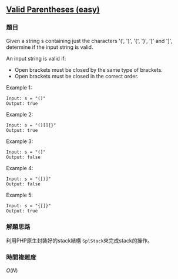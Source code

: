 ## [Valid Parentheses (easy)](https://leetcode.com/problems/valid-parentheses/)

### 題目
Given a string s containing just the characters '(', ')', '{', '}', '[' and ']', determine if the input string is valid.

An input string is valid if:

* Open brackets must be closed by the same type of brackets.
* Open brackets must be closed in the correct order.

Example 1:

```
Input: s = "()"
Output: true
```

Example 2:

```
Input: s = "()[]{}"
Output: true
```

Example 3:

```
Input: s = "(]"
Output: false
```

Example 4:

```
Input: s = "([)]"
Output: false
```

Example 5:

```
Input: s = "{[]}"
Output: true
```

### 解題思路
利用PHP原生封裝好的stack結構 ```SplStack```來完成stack的操作。

### 時間複雜度
$O(N)$
